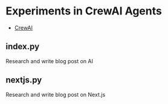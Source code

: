 # Experiments in CrewAI Agents

- [CrewAI](https://www.crewai.io)

## index.py
Research and write blog post on AI

## nextjs.py
Research and write blog post on Next.js